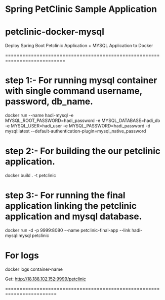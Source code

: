 # Spring PetClinic Sample Application

# petclinic-docker-mysql


Deploy Spring Boot Petclinic Application + MYSQL Application to Docker


===========================================================================


# step 1:- For running mysql container with single command username, password, db_name.


docker run --name hadi-mysql -e MYSQL_ROOT_PASSWORD=hadi_password -e MYSQL_DATABASE=hadi_db -e MYSQL_USER=hadi_user -e MYSQL_PASSWORD=hadi_password -d mysql:latest --default-authentication-plugin=mysql_native_password


# step 2:- For building the our petclinic application.

docker build . -t petclinic


# step 3:- For running the final application linking the petclinic application and mysql database.

docker run -d -p 9999:8080 --name petclinic-final-app --link hadi-mysql:mysql petclinic   


For logs
===========
docker logs container-name


Get:  http://18.188.102.152:9999/petclinic

========================================================================
